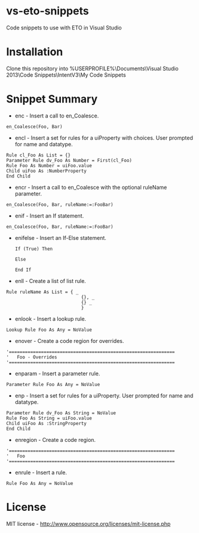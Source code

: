 # vs-eto-snippets
Code snippets to use with ETO in Visual Studio

# Installation
Clone this repository into %USERPROFILE%\Documents\Visual Studio 2013\Code Snippets\IntentV3\My Code Snippets

# Snippet Summary
* enc - Insert a call to en_Coalesce.
```
en_Coalesce(Foo, Bar)
```
* encl - Insert a set for rules for a uiProperty with choices.  User prompted for name and datatype.
```
Rule cl_Foo As List = {}
Parameter Rule dv_Foo As Number = First(cl_Foo)
Rule Foo As Number = uiFoo.value
Child uiFoo As :NumberProperty
End Child
```
* encr - Insert a call to en_Coalesce with the optional ruleName parameter.
```
en_Coalesce(Foo, Bar, ruleName:=:FooBar)
```
* enif - Insert an If statement.
```
en_Coalesce(Foo, Bar, ruleName:=:FooBar)
```
* enifelse - Insert an If-Else statement.

	```
	If (True) Then
		
	Else
	
	End If
	```
* enll - Create a list of list rule.
```
Rule ruleName As List = { _
							{}, _
							{} _
							}
```
* enlook - Insert a lookup rule.
```
Lookup Rule Foo As Any = NoValue
```
* enover - Create a code region for overrides.
```
'==============================================================
'   Foo - Overrides
'==============================================================
```
* enparam - Insert a parameter rule.
```
Parameter Rule Foo As Any = NoValue
```
* enp - Insert a set for rules for a uiProperty.  User prompted for name and datatype.
```
Parameter Rule dv_Foo As String = NoValue
Rule Foo As String = uiFoo.value
Child uiFoo As :StringProperty
End Child
```
* enregion - Create a code region.
```
'==============================================================
'   Foo
'==============================================================
```
* enrule - Insert a rule.
```
Rule Foo As Any = NoValue
```

# License
MIT license - http://www.opensource.org/licenses/mit-license.php

